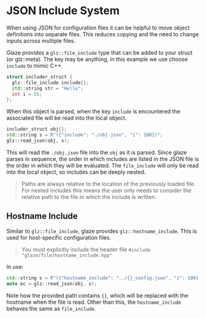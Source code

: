 # JSON Include System

When using JSON for configuration files it can be helpful to move object definitions into separate files. This reduces copying and the need to change inputs across multiple files.

Glaze provides a `glz::file_include` type that can be added to your struct (or glz::meta). The key may be anything, in this example we use choose `include` to mimic C++.

```c++
struct includer_struct {
  glz::file_include include{};
  std::string str = "Hello";
  int i = 55;
};
```

When this object is parsed, when the key `include` is encountered the associated file will be read into the local object.

```c++
includer_struct obj{};
std::string s = R"({"include": "./obj.json", "i": 100})";
glz::read_json(obj, s);
```

This will read the `./obj.json` file into the `obj` as it is parsed. Since glaze parses in sequence, the order in which includes are listed in the JSON file is the order in which they will be evaluated. The `file_include` will only be read into the local object, so includes can be deeply nested.

> Paths are always relative to the location of the previously loaded file. For nested includes this means the user only needs to consider the relative path to the file in which the include is written.

## Hostname Include

Similar to `glz::file_include`, glaze provides `glz::hostname_include`. This is used for host-specific configuration files.

> You must explicitly include the header file `#include "glaze/file/hostname_include.hpp"`

In use:

```c++
std::string s = R"({"hostname_include": "../{}_config.json", "i": 100})";
auto ec = glz::read_json(obj, s);
```

Note how the provided path contains `{}`, which will be replaced with the hostname when the file is read. Other than this, the `hostname_include` behaves the same as `file_include`.
